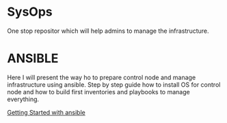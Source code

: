 # SysOps

One stop repositor which will help admins to manage the infrastructure.

# ANSIBLE

Here I will present the way ho to prepare control node and manage infrastructure using ansible. Step by step guide how to install OS for control node and how to build first inventories and playbooks to manage everything.

[Getting Started with ansible](https://docs.ansible.com/ansible/latest/getting_started/index.html)